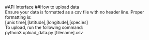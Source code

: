 #API Interface
##How to upload data  
Ensure your data is formatted as a csv file with no header line. Proper formatting is:  
[unix time],[latitude],[longitude],[species]  
To upload, run the following command:  
python3 upload_data.py [filename].csv